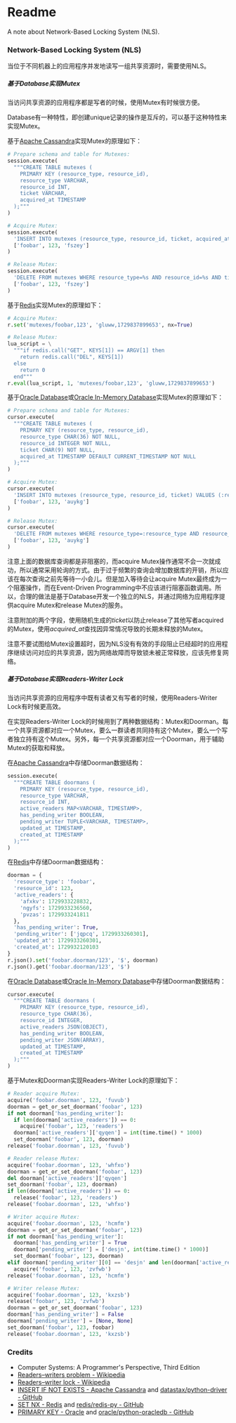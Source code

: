# Readme
A note about Network-Based Locking System (NLS).

### Network-Based Locking System (NLS)

当位于不同机器上的应用程序并发地读写一组共享资源时，需要使用NLS。

##### 基于Database实现Mutex

当访问共享资源的应用程序都是写者的时候，使用Mutex有时候很方便。

Database有一种特性，即创建unique记录的操作是互斥的，可以基于这种特性来实现Mutex。

基于[Apache Cassandra](https://cassandra.apache.org/_/index.html)实现Mutex的原理如下：

```python
# Prepare schema and table for Mutexes:
session.execute(
  """CREATE TABLE mutexes (
    PRIMARY KEY (resource_type, resource_id),
    resource_type VARCHAR,
    resource_id INT,
    ticket VARCHAR,
    acquired_at TIMESTAMP
  );"""
)
```

```python
# Acquire Mutex:
session.execute(
  'INSERT INTO mutexes (resource_type, resource_id, ticket, acquired_at) VALUES (%s, %s, %s, toTimestamp(now())) IF NOT EXISTS;',
  ['foobar', 123, 'fszey']
)
```

```python
# Release Mutex:
session.execute(
  'DELETE FROM mutexes WHERE resource_type=%s AND resource_id=%s AND ticket=%s;',
  ['foobar', 123, 'fszey']
)
```

基于[Redis](https://redis.io/)实现Mutex的原理如下：

```python
# Acquire Mutex:
r.set('mutexes/foobar,123', 'gluww,1729837899653', nx=True)
```

```python
# Release Mutex:
lua_script = \
  """if redis.call("GET", KEYS[1]) == ARGV[1] then
    return redis.call("DEL", KEYS[1])
  else
    return 0
  end"""
r.eval(lua_script, 1, 'mutexes/foobar,123', 'gluww,1729837899653')
```

基于[Oracle Database](https://www.oracle.com/database/)或[Oracle In-Memory Database](https://www.oracle.com/database/)实现Mutex的原理如下：

```python
# Prepare schema and table for Mutexes:
cursor.execute(
  """CREATE TABLE mutexes (
    PRIMARY KEY (resource_type, resource_id),
    resource_type CHAR(36) NOT NULL,
    resource_id INTEGER NOT NULL,
    ticket CHAR(9) NOT NULL,
    acquired_at TIMESTAMP DEFAULT CURRENT_TIMESTAMP NOT NULL
  );"""
)
```

```python
# Acquire Mutex:
cursor.execute(
  'INSERT INTO mutexes (resource_type, resource_id, ticket) VALUES (:resource_type, :resource_id, :ticket);',
  ['foobar', 123, 'auykg']
)
```

```python
# Release Mutex:
cursor.execute(
  'DELETE FROM mutexes WHERE resource_type=:resource_type AND resource_id=:resource_id AND ticket=:ticket;',
  ['foobar', 123, 'auykg']
)
```

注意上面的数据库查询都是非阻塞的，而acquire Mutex操作通常不会一次就成功，所以通常采用轮询的方式。由于过于频繁的查询会增加数据库的开销，所以应该在每次查询之前先等待一小会儿。但是加入等待会让acquire Mutex最终成为一个阻塞操作，而在Event-Driven Programming中不应该进行阻塞函数调用。所以，合理的做法是基于Database开发一个独立的NLS，并通过网络为应用程序提供acquire Mutex和release Mutex的服务。

注意附加的两个字段，使用随机生成的*ticket*以防止release了其他写者acquired的Mutex，使用*acquired_at*查找因异常情况导致的长期未释放的Mutex。

注意不要试图给Mutex设置超时，因为NLS没有有效的手段阻止已经超时的应用程序继续访问对应的共享资源，因为网络故障而导致锁未被正常释放，应该先修复网络。

##### 基于Database实现Readers-Writer Lock

当访问共享资源的应用程序中既有读者又有写者的时候，使用Readers-Writer Lock有时候更高效。

在实现Readers-Writer Lock的时候用到了两种数据结构：Mutex和Doorman。每一个共享资源都对应一个Mutex，要么一群读者共同持有这个Mutex，要么一个写者独立持有这个Mutex。另外，每一个共享资源都对应一个Doorman，用于辅助Mutex的获取和释放。

在[Apache Cassandra](https://cassandra.apache.org/_/index.html)中存储Doorman数据结构：
```python
session.execute(
  """CREATE TABLE doormans (
    PRIMARY KEY (resource_type, resource_id),
    resource_type VARCHAR,
    resource_id INT,
    active_readers MAP<VARCHAR, TIMESTAMP>,
    has_pending_writer BOOLEAN,
    pending_writer TUPLE<VARCHAR, TIMESTAMP>,
    updated_at TIMESTAMP,
    created_at TIMESTAMP
  );"""
)
```

在[Redis](https://redis.io/)中存储Doorman数据结构：
```python
doorman = {
  'resource_type': 'foobar',
  'resource_id': 123,
  'active_readers': {
    'afxkv': 1729933228832,
    'ngyfs': 1729933236560,
    'pvzas': 1729933241811
  },
  'has_pending_writer': True,
  'pending_writer': ['jqpcq', 1729933260301],
  'updated_at': 1729933260301,
  'created_at': 1729932120103
}
r.json().set('foobar.doorman/123', '$', doorman)
r.json().get('foobar.doorman/123', '$')
```

在[Oracle Database](https://www.oracle.com/database/)或[Oracle In-Memory Database](https://www.oracle.com/database/)中存储Doorman数据结构：
```python
cursor.execute(
  """CREATE TABLE doormans (
    PRIMARY KEY (resource_type, resource_id),
    resource_type CHAR(36),
    resource_id INTEGER,
    active_readers JSON(OBJECT),
    has_pending_writer BOOLEAN,
    pending_writer JSON(ARRAY),
    updated_at TIMESTAMP,
    created_at TIMESTAMP
  );"""
)
```

基于Mutex和Doorman实现Readers-Writer Lock的原理如下：

```python
# Reader acquire Mutex:
acquire('foobar.doorman', 123, 'fuvub')
doorman = get_or_set_doorman('foobar', 123)
if not doorman['has_pending_writer']:
  if len(doorman['active_readers']) == 0:
    acquire('foobar', 123, 'readers')
  doorman['active_readers']['qyqen'] = int(time.time() * 1000)
  set_doorman('foobar', 123, doorman)
release('foobar.doorman', 123, 'fuvub')
```

```python
# Reader release Mutex:
acquire('foobar.doorman', 123, 'whfxo')
doorman = get_or_set_doorman('foobar', 123)
del doorman['active_readers']['qyqen']
set_doorman('foobar', 123, doorman)
if len(doorman['active_readers']) == 0:
  release('foobar', 123, 'readers')
release('foobar.doorman', 123, 'whfxo')
```

```python
# Writer acquire Mutex:
acquire('foobar.doorman', 123, 'hcmfm')
doorman = get_or_set_doorman('foobar', 123)
if not doorman['has_pending_writer']:
  doorman['has_pending_writer'] = True
  doorman['pending_writer'] = ['desjn', int(time.time() * 1000)]
  set_doorman('foobar', 123, doorman)
elif doorman['pending_writer'][0] == 'desjn' and len(doorman['active_readers']) == 0:
  acquire('foobar', 123, 'zvfwb')
release('foobar.doorman', 123, 'hcmfm')
```

```python
# Writer release Mutex:
acquire('foobar.doorman', 123, 'kxzsb')
release('foobar', 123, 'zvfwb')
doorman = get_or_set_doorman('foobar', 123)
doorman['has_pending_writer'] = False
doorman['pending_writer'] = [None, None]
set_doorman('foobar', 123, foobar)
release('foobar.doorman', 123, 'kxzsb')
```

### Credits
- Computer Systems: A Programmer's Perspective, Third Edition
- [Readers–writers problem - Wikipedia](https://en.wikipedia.org/wiki/Readers-writers_problem)
- [Readers–writer lock - Wikipedia](https://en.wikipedia.org/wiki/Readers–writer_lock)
- [INSERT IF NOT EXISTS - Apache Cassandra](https://cassandra.apache.org/doc/latest/cassandra/developing/cql/dml.html#insert-statement) and [datastax/python-driver - GitHub](https://github.com/datastax/python-driver)
- [SET NX - Redis](https://redis.io/docs/latest/commands/set/) and [redis/redis-py - GitHub](https://github.com/redis/redis-py)
- [PRIMARY KEY - Oracle](https://docs.oracle.com/en/database/oracle/oracle-database/23/sqlrf/constraint.html) and [oracle/python-oracledb - GitHub](https://github.com/oracle/python-oracledb/)
